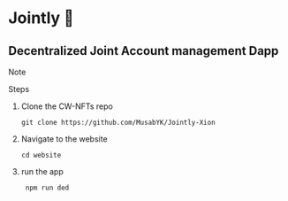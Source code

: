 # Jointly 🥔

## Decentralized Joint Account management Dapp

> [!NOTE]
> Steps

1. Clone the CW-NFTs repo
   ```
   git clone https://github.com/MusabYK/Jointly-Xion
   ```
2. Navigate to the website
   ```
   cd website
   ```
3. run the app
   ```
    npm run ded